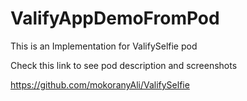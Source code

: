 # ValifyAppDemoFromPod


This is an Implementation for ValifySelfie pod

Check this link to see pod description and screenshots 

https://github.com/mokoranyAli/ValifySelfie
